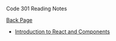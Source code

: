 Code 301 Reading Notes

[Back Page](README.md)

- [Introduction to React and Components](301-notes/301-Class-01.md)